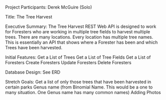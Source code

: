 Project Participants: Derek McGuire (Solo)

Title:
The Tree Harvest

Executive Summary:
The Tree Harvest REST Web API is designed to work for Foresters who are working in multiple tree fields to harvest multiple trees. There are many locations. Every location has multiple tree names. This is essentially an API that shows where a Forester has been and which Trees have been harvested.

Initial Features:
Get a List of Trees
Get a List of Tree Fields
Get a List of Foresters
Create Foresters
Update Foresters
Delete Foresters

Database Design:
See ERD

Stretch Goals:
Get a list of only those trees that have been harvested in certain parks
Genus name (from Binomial Name. This would be a one to many situation. One Genus name has many common names)
Adding Photos
